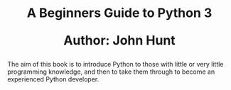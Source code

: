 <h1>
<p align = "center">
A Beginners Guide to Python 3
<p align = "center">
Author: John Hunt
</p>
</h1>


The aim of this book is to introduce Python to those with little or very little programming knowledge, and then to take them through to become an experienced Python developer.
